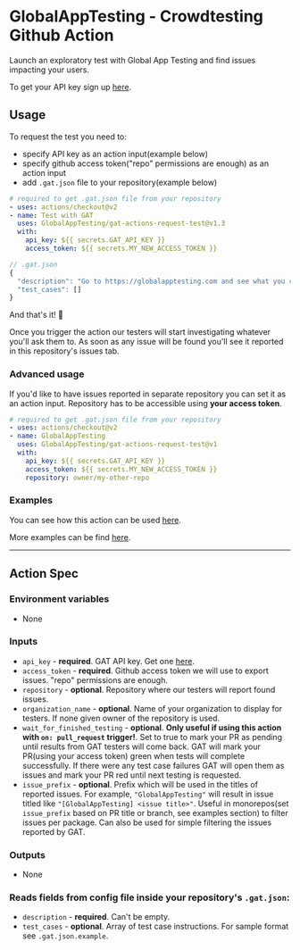 # GlobalAppTesting - Crowdtesting Github Action

Launch an exploratory test with Global App Testing and find issues impacting your users.

To get your API key sign up [here](https://go.globalapptesting.com/early-access-exploratory-testing-test-execution).

## Usage

To request the test you need to:
  - specify API key as an action input(example below)
  - specify github access token("repo" permissions are enough) as an action input
  - add `.gat.json` file to your repository(example below)

```yaml
# required to get .gat.json file from your repository
- uses: actions/checkout@v2
- name: Test with GAT
  uses: GlobalAppTesting/gat-actions-request-test@v1.3
  with:
    api_key: ${{ secrets.GAT_API_KEY }}
    access_token: ${{ secrets.MY_NEW_ACCESS_TOKEN }}
```

```js
// .gat.json
{
  "description": "Go to https://globalapptesting.com and see what you can find!",
  "test_cases": []
}
```

And that's it! 🎉

Once you trigger the action our testers will start investigating whatever you'll ask them to. As soon as any issue will be found you'll see it reported in this repository's issues tab.

### Advanced usage

If you'd like to have issues reported in separate repository you can set it as an action input. Repository has to be accessible using **your access token**.

```yaml
# required to get .gat.json file from your repository
- uses: actions/checkout@v2
- name: GlobalAppTesting
  uses: GlobalAppTesting/gat-actions-request-test@v1
  with:
    api_key: ${{ secrets.GAT_API_KEY }}
    access_token: ${{ secrets.MY_NEW_ACCESS_TOKEN }}
    repository: owner/my-other-repo
```

### Examples

You can see how this action can be used [here](https://github.com/GlobalAppTesting/gat-action-kickstarter).

More examples can be find [here](https://github.com/GlobalAppTesting/gat-actions-examples).

----
## Action Spec

### Environment variables
- None

### Inputs
- `api_key` - **required**. GAT API key. Get one [here](https://go.globalapptesting.com/speak-to-us).
- `access_token` - **required**. Github access token we will use to export issues. "repo" permissions are enough.
- `repository` - **optional**. Repository where our testers will report found issues.
- `organization_name` - **optional**. Name of your organization to display for testers. If none given owner of the repository is used.
- `wait_for_finished_testing` - **optional**. **Only useful if using this action with `on: pull_request` trigger!**. Set to true to mark your PR as pending until results from GAT testers will come back. GAT will mark your PR(using your access token) green when tests will complete successfully. If there were any test case failures GAT will open them as issues and mark your PR red until next testing is requested.
- `issue_prefix` - **optional**. Prefix which will be used in the titles of reported issues. For example, `"GlobalAppTesting"` will result in issue titled like `"[GlobalAppTesting] <issue title>"`. Useful in monorepos(set `issue_prefix` based on PR title or branch, see examples section) to filter issues per package. Can also be used for simple filtering the issues reported by GAT.

### Outputs
- None

### Reads fields from config file inside your repository's `.gat.json`:
- `description` - **required**. Can't be empty.
- `test_cases` - **optional**. Array of test case instructions. For sample format see `.gat.json.example`.
